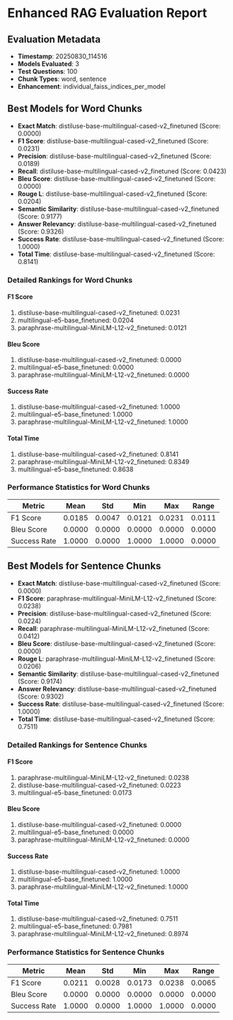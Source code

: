 # Enhanced RAG Evaluation Report

## Evaluation Metadata

- **Timestamp**: 20250830_114516
- **Models Evaluated**: 3
- **Test Questions**: 100
- **Chunk Types**: word, sentence
- **Enhancement**: individual_faiss_indices_per_model

## Best Models for Word Chunks

- **Exact Match**: distiluse-base-multilingual-cased-v2_finetuned (Score: 0.0000)
- **F1 Score**: distiluse-base-multilingual-cased-v2_finetuned (Score: 0.0231)
- **Precision**: distiluse-base-multilingual-cased-v2_finetuned (Score: 0.0189)
- **Recall**: distiluse-base-multilingual-cased-v2_finetuned (Score: 0.0423)
- **Bleu Score**: distiluse-base-multilingual-cased-v2_finetuned (Score: 0.0000)
- **Rouge L**: distiluse-base-multilingual-cased-v2_finetuned (Score: 0.0204)
- **Semantic Similarity**: distiluse-base-multilingual-cased-v2_finetuned (Score: 0.9177)
- **Answer Relevancy**: distiluse-base-multilingual-cased-v2_finetuned (Score: 0.9326)
- **Success Rate**: distiluse-base-multilingual-cased-v2_finetuned (Score: 1.0000)
- **Total Time**: distiluse-base-multilingual-cased-v2_finetuned (Score: 0.8141)

### Detailed Rankings for Word Chunks

#### F1 Score
1. distiluse-base-multilingual-cased-v2_finetuned: 0.0231
2. multilingual-e5-base_finetuned: 0.0204
3. paraphrase-multilingual-MiniLM-L12-v2_finetuned: 0.0121

#### Bleu Score
1. distiluse-base-multilingual-cased-v2_finetuned: 0.0000
2. multilingual-e5-base_finetuned: 0.0000
3. paraphrase-multilingual-MiniLM-L12-v2_finetuned: 0.0000

#### Success Rate
1. distiluse-base-multilingual-cased-v2_finetuned: 1.0000
2. multilingual-e5-base_finetuned: 1.0000
3. paraphrase-multilingual-MiniLM-L12-v2_finetuned: 1.0000

#### Total Time
1. distiluse-base-multilingual-cased-v2_finetuned: 0.8141
2. paraphrase-multilingual-MiniLM-L12-v2_finetuned: 0.8349
3. multilingual-e5-base_finetuned: 0.8638

### Performance Statistics for Word Chunks

| Metric | Mean | Std | Min | Max | Range |
|--------|------|-----|-----|-----|-------|
| F1 Score | 0.0185 | 0.0047 | 0.0121 | 0.0231 | 0.0111 |
| Bleu Score | 0.0000 | 0.0000 | 0.0000 | 0.0000 | 0.0000 |
| Success Rate | 1.0000 | 0.0000 | 1.0000 | 1.0000 | 0.0000 |

## Best Models for Sentence Chunks

- **Exact Match**: distiluse-base-multilingual-cased-v2_finetuned (Score: 0.0000)
- **F1 Score**: paraphrase-multilingual-MiniLM-L12-v2_finetuned (Score: 0.0238)
- **Precision**: distiluse-base-multilingual-cased-v2_finetuned (Score: 0.0224)
- **Recall**: paraphrase-multilingual-MiniLM-L12-v2_finetuned (Score: 0.0412)
- **Bleu Score**: distiluse-base-multilingual-cased-v2_finetuned (Score: 0.0000)
- **Rouge L**: paraphrase-multilingual-MiniLM-L12-v2_finetuned (Score: 0.0206)
- **Semantic Similarity**: distiluse-base-multilingual-cased-v2_finetuned (Score: 0.9174)
- **Answer Relevancy**: distiluse-base-multilingual-cased-v2_finetuned (Score: 0.9302)
- **Success Rate**: distiluse-base-multilingual-cased-v2_finetuned (Score: 1.0000)
- **Total Time**: distiluse-base-multilingual-cased-v2_finetuned (Score: 0.7511)

### Detailed Rankings for Sentence Chunks

#### F1 Score
1. paraphrase-multilingual-MiniLM-L12-v2_finetuned: 0.0238
2. distiluse-base-multilingual-cased-v2_finetuned: 0.0223
3. multilingual-e5-base_finetuned: 0.0173

#### Bleu Score
1. distiluse-base-multilingual-cased-v2_finetuned: 0.0000
2. multilingual-e5-base_finetuned: 0.0000
3. paraphrase-multilingual-MiniLM-L12-v2_finetuned: 0.0000

#### Success Rate
1. distiluse-base-multilingual-cased-v2_finetuned: 1.0000
2. multilingual-e5-base_finetuned: 1.0000
3. paraphrase-multilingual-MiniLM-L12-v2_finetuned: 1.0000

#### Total Time
1. distiluse-base-multilingual-cased-v2_finetuned: 0.7511
2. multilingual-e5-base_finetuned: 0.7981
3. paraphrase-multilingual-MiniLM-L12-v2_finetuned: 0.8974

### Performance Statistics for Sentence Chunks

| Metric | Mean | Std | Min | Max | Range |
|--------|------|-----|-----|-----|-------|
| F1 Score | 0.0211 | 0.0028 | 0.0173 | 0.0238 | 0.0065 |
| Bleu Score | 0.0000 | 0.0000 | 0.0000 | 0.0000 | 0.0000 |
| Success Rate | 1.0000 | 0.0000 | 1.0000 | 1.0000 | 0.0000 |

